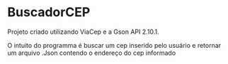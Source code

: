 # BuscadorCEP
Projeto criado utilizando ViaCep e a Gson API 2.10.1.

O intuito do programma é buscar um cep inserido pelo usuário e retornar um arquivo .Json contendo o endereço do cep informado
